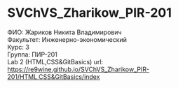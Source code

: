 # SVChVS_Zharikow_PIR-201
ФИО: Жариков Никита Владимирович <br />
Факультет: Инженерно-экономический <br />
Курс: 3  <br />
Группа: ПИР-201 <br/>
Lab 2 (HTML,CSS&GitBasics) url: https://re9wine.github.io/SVChVS_Zharikow_PIR-201/HTML,CSS&GitBasics/index